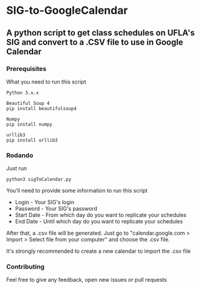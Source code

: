# SIG-to-GoogleCalendar

## A python script to get class schedules on UFLA's SIG and convert to a .CSV file to use in Google Calendar

### Prerequisites

What you need to run this script

```
Python 3.x.x

Beautiful Soup 4
pip install beautifulsoup4

Numpy
pip install numpy

urllib3
pip install urllib3
```

### Rodando

Just run 

``` python3 sigToCalendar.py ```

You'll need to provide some information to run this script

* Login - Your SIG's login
* Password - Your SIG's password
* Start Date - From which day do you want to replicate your schedules
* End Date - Until which day do you want to replicate your schedules

After that, a .csv file will be generated. Just go to "calendar.google.com > Import > Select file from your computer" and choose the .csv file.

It's strongly recommended to create a new calendar to import the .csv file

### Contributing

Feel free to give any feedback, open new issues or pull requests
